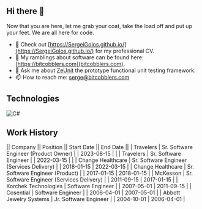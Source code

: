 ## Hi there 👋

Now that you are here, let me grab your coat, take the load off and put up your feet.  We are all here for code.

- 🔭 Check out [https://SergeiGolos.github.io/](https://SergeiGolos.github.io/) for my professional CV.
- 🤔 My ramblings about software can be found here: [https://bitcobblers.com](bitcobblers.com).
- 💬 Ask me about [ZeUnit](https://github.com/bitcobblers/ZeUnit) the prototype functional unit testing framework.
- 📫 How to reach me: [serge@bitcobblers.com](mailto:serge@bitcobblers.com)

## Technologies

![C#](https://img.shields.io/badge/c%23-%23239120.svg?style=for-the-badge&logo=csharp&logoColor=white)


## Work History
|| Company || Position || Start Date || End Date ||
| Travelers | Sr. Software Engineer (Product Owner) | | 2023-08-15 |  |
| Travelers | Sr. Software Engineer  | | 2022-03-15 |  |
| Change Healthcare | Sr. Software Engineer (Services Delivery) | | 2018-01-15 | 2022-03-15 |
| Change Healthcare | Sr. Software Engineer (Product) | | 2017-01-15 | 2018-01-15 |
| McKesson | Sr. Software Engineer (Services Delivery) | | 2011-09-15 | 2017-01-15 |
| Korchek Technologies | Software Engineer | | 2007-05-01 | 2011-09-15 |
| Cosential | Software Engineer | | 2006-04-01 | 2007-05-01 |
| Abbott Jewelry Systems | Jr. Software Engineer | | 2004-10-01 | 2006-04-01 |